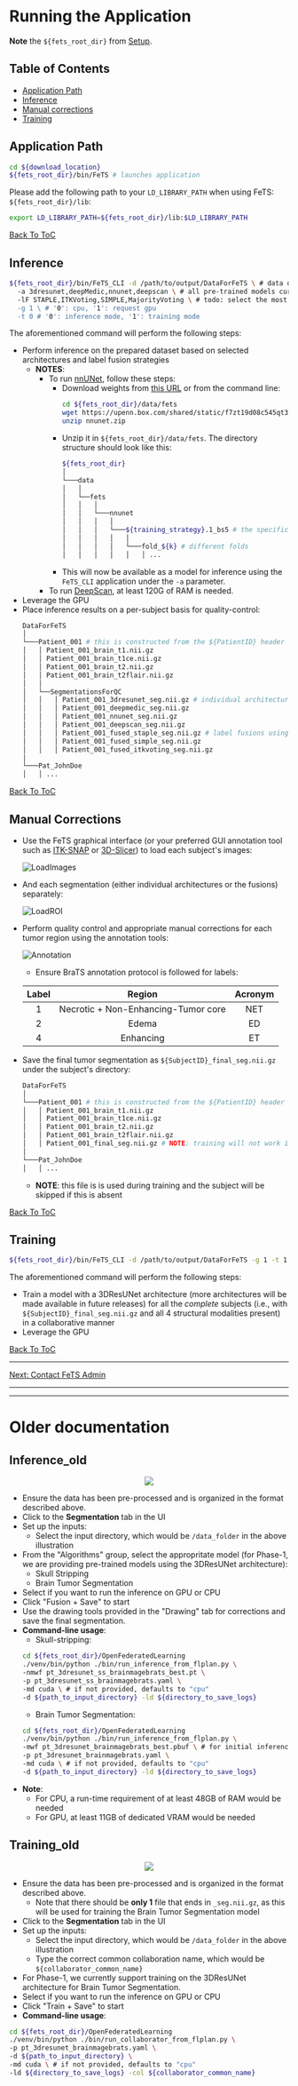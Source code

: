 # Running the Application

**Note** the `${fets_root_dir}` from [Setup](./setup.md#set-up-the-environment).

## Table of Contents
- [Application Path](#application-path)
- [Inference](#inference)
- [Manual corrections](#manual-corrections)
- [Training](#training)

## Application Path

```bash
cd ${download_location}
${fets_root_dir}/bin/FeTS # launches application
```

Please add the following path to your `LD_LIBRARY_PATH` when using FeTS: `${fets_root_dir}/lib`:
```bash
export LD_LIBRARY_PATH=${fets_root_dir}/lib:$LD_LIBRARY_PATH
```

[Back To ToC](#table-of-contents)

## Inference

```bash
${fets_root_dir}/bin/FeTS_CLI -d /path/to/output/DataForFeTS \ # data directory after invoking ${fets_root_dir}/bin/PrepareDataset
  -a 3dresunet,deepMedic,nnunet,deepscan \ # all pre-trained models currently available in FeTS see notes below for more details
  -lF STAPLE,ITKVoting,SIMPLE,MajorityVoting \ # todo: select the most appropriate after Ujjwal's analysis
  -g 1 \ # '0': cpu, '1': request gpu
  -t 0 # '0': inference mode, '1': training mode
```

The aforementioned command will perform the following steps:
- Perform inference on the prepared dataset based on selected architectures and label fusion strategies
  - **NOTES**: 
    - To run [nnUNet](https://github.com/MIC-DKFZ/nnunet), follow these steps:
      - Download weights from [this URL](https://upenn.box.com/v/fets-weights-nnunet) or from the command line:
        ```bash
        cd ${fets_root_dir}/data/fets
        wget https://upenn.box.com/shared/static/f7zt19d08c545qt3tcaeg7b37z6qafum.zip -O nnunet.zip
        unzip nnunet.zip
        ```
      - Unzip it in `${fets_root_dir}/data/fets`. The directory structure should look like this:
        ```bash
        ${fets_root_dir}
        │
        └───data 
        │   │
        │   └──fets
        │   │   │
        │   │   └───nnunet
        │   │   │   │
        │   │   │   └───${training_strategy}.1_bs5 # the specific training strategy
        │   │   │   │   │
        │   │   │   │   └───fold_${k} # different folds
        │   │   │   │   │   │ ...
        ```
      - This will now be available as a model for inference using the `FeTS_CLI` application under the `-a` parameter.
    - To run [DeepScan](https://doi.org/10.1007/978-3-030-11726-9_40), at least 120G of RAM is needed. 
- Leverage the GPU
- Place inference results on a per-subject basis for quality-control:
  ```bash
  DataForFeTS
  │
  └───Patient_001 # this is constructed from the ${PatientID} header of CSV
  │   │ Patient_001_brain_t1.nii.gz
  │   │ Patient_001_brain_t1ce.nii.gz
  │   │ Patient_001_brain_t2.nii.gz
  │   │ Patient_001_brain_t2flair.nii.gz
  │   │
  │   └──SegmentationsForQC
  │   │   │ Patient_001_3dresunet_seg.nii.gz # individual architecture results
  │   │   │ Patient_001_deepmedic_seg.nii.gz
  │   │   │ Patient_001_nnunet_seg.nii.gz
  │   │   │ Patient_001_deepscan_seg.nii.gz
  │   │   │ Patient_001_fused_staple_seg.nii.gz # label fusions using different methods
  │   │   │ Patient_001_fused_simple_seg.nii.gz
  │   │   │ Patient_001_fused_itkvoting_seg.nii.gz
  │
  └───Pat_JohnDoe
  │   │ ...
  ```

[Back To ToC](#table-of-contents)

## Manual Corrections
- Use the FeTS graphical interface (or your preferred GUI annotation tool such as [ITK-SNAP](http://www.itksnap.org/pmwiki/pmwiki.php) or [3D-Slicer](https://www.slicer.org/)) to load each subject's images:

  ![LoadImages](./images/loadImages.png)
- And each segmentation (either individual architectures or the fusions) separately:

  ![LoadROI](./images/loadROI.png)
- Perform quality control and appropriate manual corrections for each tumor region using the annotation tools:

  ![Annotation](./images/drawing_resize.png)
  - Ensure BraTS annotation protocol is followed for labels:

  | Label |  Region  | Acronym |
  |:-----:|:--------:|:-------:|
  |   1   |    Necrotic + Non-Enhancing-Tumor core   |   NET   |
  |   2   |   Edema   |    ED   |
  |   4   | Enhancing |    ET   |
  
- Save the final tumor segmentation as `${SubjectID}_final_seg.nii.gz` under the subject's directory:
  ```bash
  DataForFeTS
  │
  └───Patient_001 # this is constructed from the ${PatientID} header of CSV
  │   │ Patient_001_brain_t1.nii.gz
  │   │ Patient_001_brain_t1ce.nii.gz
  │   │ Patient_001_brain_t2.nii.gz
  │   │ Patient_001_brain_t2flair.nii.gz
  │   │ Patient_001_final_seg.nii.gz # NOTE: training will not work if this is absent!!!
  │
  └───Pat_JohnDoe
  │   │ ...
  ```
  - **NOTE**: this file is is used during training and the subject will be skipped if this is absent

[Back To ToC](#table-of-contents)

## Training

```bash
${fets_root_dir}/bin/FeTS_CLI -d /path/to/output/DataForFeTS -g 1 -t 1 -c ${collaborator_common_name}
```
The aforementioned command will perform the following steps:
- Train a model with a 3DResUNet architecture (more architectures will be made available in future releases) for all the *complete* subjects (i.e., with `${SubjectID}_final_seg.nii.gz` and all 4 structural modalities present) in a collaborative manner
- Leverage the GPU

[Back To ToC](#table-of-contents)

---
<a href="mailto:admin@fets.ai">Next: Contact FeTS Admin</a>

---

---

# Older documentation
## Inference_old

<p align="center">
    <img src="https://github.com/FETS-AI/Front-End/blob/master/docs_sources/images/fets_inference.png?raw=true" />
</p>

- Ensure the data has been pre-processed and is organized in the format described above.
- Click to the **Segmentation** tab in the UI
- Set up the inputs:
  - Select the input directory, which would be `/data_folder` in the above illustration
- From the "Algorithms" group, select the appropritate model (for Phase-1, we are providing pre-trained models using the 3DResUNet architecture):
  - Skull Stripping 
  - Brain Tumor Segmentation
- Select if you want to run the inference on GPU or CPU
- Click "Fusion + Save" to start
- Use the drawing tools provided in the "Drawing" tab for corrections and save the final segmentation.
- **Command-line usage**:
  - Skull-stripping:
  ```bash
  cd ${fets_root_dir}/OpenFederatedLearning
  ./venv/bin/python ./bin/run_inference_from_flplan.py \
  -nmwf pt_3dresunet_ss_brainmagebrats_best.pt \
  -p pt_3dresunet_ss_brainmagebrats.yaml \
  -md cuda \ # if not provided, defaults to "cpu"
  -d ${path_to_input_directory} -ld ${directory_to_save_logs}
  ```
  - Brain Tumor Segmentation:
  ```bash
  cd ${fets_root_dir}/OpenFederatedLearning
  ./venv/bin/python ./bin/run_inference_from_flplan.py \
  -mwf pt_3dresunet_brainmagebrats_best.pbuf \ # for initial inference, use pt_3dresunet_brainmagebrats_init.pbuf 
  -p pt_3dresunet_brainmagebrats.yaml \
  -md cuda \ # if not provided, defaults to "cpu"
  -d ${path_to_input_directory} -ld ${directory_to_save_logs}
  ```
- **Note**: 
  - For CPU, a run-time requirement of at least 48GB of RAM would be needed
  - For GPU, at least 11GB of dedicated VRAM would be needed

## Training_old

<p align="center">
    <img src="https://github.com/FETS-AI/Front-End/blob/master/docs_sources/images/fets_training.png?raw=true" />
</p>

- Ensure the data has been pre-processed and is organized in the format described above.
  - Note that there should be **only 1** file that ends in `_seg.nii.gz`, as this will be used for training the Brain Tumor Segmentation model
- Click to the **Segmentation** tab in the UI
- Set up the inputs:
  - Select the input directory, which would be `/data_folder` in the above illustration
  - Type the correct common collaboration name, which would be `${collaborator_common_name}`
- For Phase-1, we currently support training on the 3DResUNet architecture for Brain Tumor Segmentation.
- Select if you want to run the inference on GPU or CPU
- Click "Train + Save" to start
- **Command-line usage**:
```bash
cd ${fets_root_dir}/OpenFederatedLearning
./venv/bin/python ./bin/run_collaborator_from_flplan.py \
-p pt_3dresunet_brainmagebrats.yaml \
-d ${path_to_input_directory} \
-md cuda \ # if not provided, defaults to "cpu"
-ld ${directory_to_save_logs} -col ${collaborator_common_name}
```
